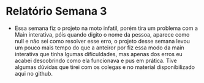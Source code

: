 # Relatório Semana 3
  - Essa semana fiz o projeto na moto infatil, porém tira um problema com a Main interativa, póis quando digito o nome da pessoa, aparece como null e não sei como resolver esse erro, o projeto desse semana levou um pouco mais tempo do que a anteiror por fiz essa modo da main interativa que tinha lgumas dificuldades, mas apenas dos erros eu acabei descobrindo como ela funcionava e pus em prática. Tive algumas dúvidas que tirei com os colegas e no material disponibilizado aqui no github.
